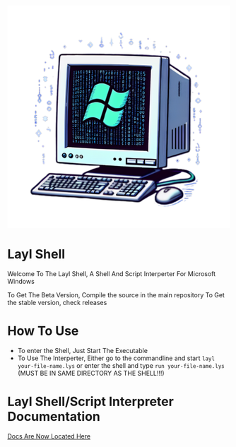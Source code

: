 ![alt text](resources/icon.png "Logo")



# Layl Shell
Welcome To The Layl Shell, A Shell And Script Interperter For Microsoft Windows

To Get The Beta Version, Compile the source in the main repository
To Get the stable version, check releases

# How To Use

 - To enter the Shell, Just Start The Executable
 - To Use The Interperter, Either go to the commandline and start ``layl your-file-name.lys`` or enter the shell and type ``run your-file-name.lys`` (MUST BE IN SAME DIRECTORY AS THE SHELL!!!)


# Layl Shell/Script Interpreter Documentation

[Docs Are Now Located Here](docs/contents.md.md)